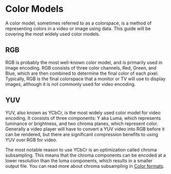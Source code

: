 <!-- TODO: expand on alpha -->
# Color Models

A color model, sometimes referred to as a colorspace, is a method of
representing colors in a video or image using data. This guide will be
covering the most widely used color models.

## RGB

RGB is probably the most well-known color model, and is primarily used
in image encoding. RGB consists of three color channels, Red, Green,
and Blue, which are then combined to determine the final color of each
pixel. Typically, RGB is the final colorspace that a monitor or TV
will use to display images, although it is not commonly used for video
encoding.

## YUV

YUV, also known as YCbCr, is the most widely used color model for
video encoding. It consists of three components: Y aka Luma, which
represents luminance or brightness, and two chroma planes, which
represent color. Generally a video player will have to convert a YUV
video into RGB before it can be rendered, but there are significant
compression benefits to using YUV over RGB for video.

The most notable reason to use YCbCr is an optimization called chroma
subsampling. This means that the chroma components can be encoded at a
lower resolution than the luma components, which results in a smaller
output file. You can read more about chroma subsampling in [Color
formats](./formats.md).
